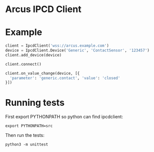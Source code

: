 # Arcus IPCD Client

# Example

```python
client = IpcdClient('wss://arcus.example.com')
device = IpcdClient.Device('Generic', 'ContactSensor', '123457')
client.add_device(device)

client.connect()

client.on_value_change(device, [{
  'parameter': 'generic.contact', 'value': 'closed'
}])
```


# Running tests

First export PYTHONPATH so python can find ipcdclient:

`export PYTHONPATH=src`

Then run the tests:

`python3 -m unittest`
